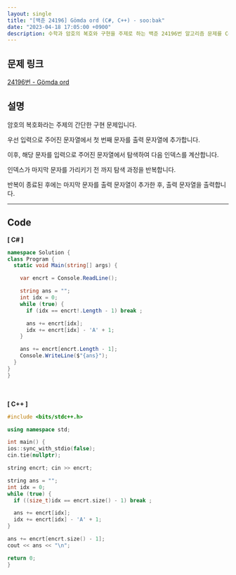 ```yaml
---
layout: single
title: "[백준 24196] Gömda ord (C#, C++) - soo:bak"
date: "2023-04-18 17:05:00 +0900"
description: 수학과 암호의 복호와 구현을 주제로 하는 백준 24196번 알고리즘 문제를 C# 과 C++ 로 풀이 및 해설
---
```


## 문제 링크
  [24196번 - Gömda ord](https://www.acmicpc.net/problem/24196)

## 설명
암호의 복호화라는 주제의 간단한 구현 문제입니다. <br>

우선 입력으로 주어진 문자열에서 첫 번째 문자를 출력 문자열에 추가합니다. <br>

이후, 해당 문자를 입력으로 주어진 문자열에서 탐색하여 다음 인덱스를 계산합니다. <br>

인덱스가 마지막 문자를 가리키기 전 까지 탐색 과정을 반복합니다. <br>

반복이 종료된 후에는 마지막 문자를 출력 문자열이 추가한 후, 출력 문자열을 출력합니다. <br>

- - -

## Code
<b>[ C# ] </b>
<br>

  ```c#
namespace Solution {
  class Program {
    static void Main(string[] args) {

      var encrt = Console.ReadLine();

      string ans = "";
      int idx = 0;
      while (true) {
        if (idx == encrt!.Length - 1) break ;

        ans += encrt[idx];
        idx += encrt[idx] - 'A' + 1;
      }

      ans += encrt[encrt.Length - 1];
      Console.WriteLine($"{ans}");
    }
  }
}
  ```
<br><br>
<b>[ C++ ] </b>
<br>

  ```c++
#include <bits/stdc++.h>

using namespace std;

int main() {
  ios::sync_with_stdio(false);
  cin.tie(nullptr);

  string encrt; cin >> encrt;

  string ans = "";
  int idx = 0;
  while (true) {
    if ((size_t)idx == encrt.size() - 1) break ;

    ans += encrt[idx];
    idx += encrt[idx] - 'A' + 1;
  }

  ans += encrt[encrt.size() - 1];
  cout << ans << "\n";

  return 0;
}
  ```
